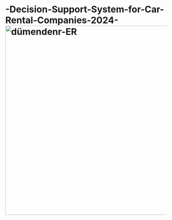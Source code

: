 # -Decision-Support-System-for-Car-Rental-Companies-2024-<img width="1351" height="592" alt="dümendenr-ER" src="https://github.com/user-attachments/assets/a33dc4cd-b900-4ad7-9d3b-42ea2b136cd6" />
